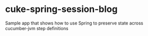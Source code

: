 cuke-spring-session-blog
========================

Sample app that shows how to use Spring to preserve state across cucumber-jvm step definitions